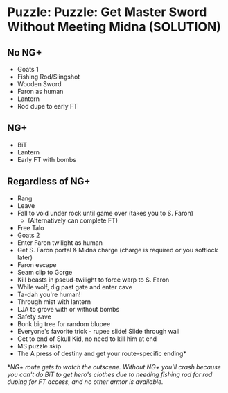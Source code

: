 # Puzzle: Puzzle: Get Master Sword Without Meeting Midna (SOLUTION)

## No NG+
- Goats 1
- Fishing Rod/Slingshot
- Wooden Sword
- Faron as human
- Lantern
- Rod dupe to early FT

## NG+
- BiT
- Lantern
- Early FT with bombs

## Regardless of NG+
- Rang
- Leave
- Fall to void under rock until game over (takes you to S. Faron)
	- (Alternatively can complete FT)
- Free Talo
- Goats 2
- Enter Faron twilight as human
- Get S. Faron portal & Midna charge (charge is required or you softlock later)
- Faron escape
- Seam clip to Gorge
- Kill beasts in pseud-twilight to force warp to S. Faron
- While wolf, dig past gate and enter cave
- Ta-dah you're human!
- Through mist with lantern
- LJA to grove with or without bombs
- Safety save
- Bonk big tree for random blupee
- Everyone's favorite trick - rupee slide! Slide through wall
- Get to end of Skull Kid, no need to kill him at end
- MS puzzle skip
- The A press of destiny and get your route-specific ending*

**NG+ route gets to watch the cutscene. Without NG+ you'll crash because you can't do BiT to get hero's clothes due to needing fishing rod for rod duping for FT access, and no other armor is available.*